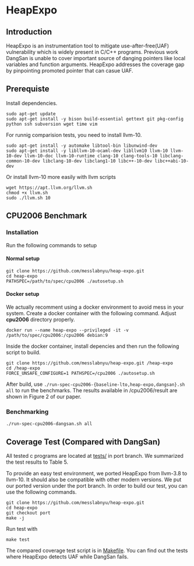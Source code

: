 # HeapExpo

## Introduction
HeapExpo is an instrumentation tool to mitigate use-after-free(UAF) vulnerability which is widely present in C/C++ programs. Previous work DangSan is unable to cover important source of danging pointers like local variables and function arguments. HeapExpo addresses the coverage gap by pinpointing promoted pointer that can casue UAF. 

## Prerequiste
Install dependencies. 

```
sudo apt-get update
sudo apt-get install -y bison build-essential gettext git pkg-config python ssh subversion wget time vim
```

For runnig comparision tests, you need to install llvm-10.
```
sudo apt-get install -y automake libtool-bin libunwind-dev
sudo apt-get install -y libllvm-10-ocaml-dev libllvm10 llvm-10 llvm-10-dev llvm-10-doc llvm-10-runtime clang-10 clang-tools-10 libclang-common-10-dev libclang-10-dev libclang1-10 libc++-10-dev libc++abi-10-dev
```

Or install llvm-10 more easily with llvm scripts
```
wget https://apt.llvm.org/llvm.sh
chmod +x llvm.sh
sudo ./llvm.sh 10
```


## CPU2006 Benchmark 
### Installation

Run the following commands to setup

#### Normal setup
```
git clone https://github.com/messlabnyu/heap-expo.git
cd heap-expo
PATHSPEC=/path/to/spec/cpu2006 ./autosetup.sh
```
#### Docker setup
We actually recomment using a docker environment to avoid mess in your system. Create a docker container with the following command. Adjust **cpu2006** directory properly.
```
docker run --name heap-expo --privileged -it -v /path/to/spec/cpu2006:/cpu2006 debian:9
```
Inside the docker container, install depencies and then run the following script to build.
```
git clone https://github.com/messlabnyu/heap-expo.git /heap-expo
cd /heap-expo
FORCE_UNSAFE_CONFIGURE=1 PATHSPEC=/cpu2006 ./autosetup.sh
```

After build, use `./run-spec-cpu2006-{baseline-lto,heap-expo,dangsan}.sh all` to run the benchmarks. The results available in /cpu2006/result are shown in Figure 2 of our paper. 

### Benchmarking

```
./run-spec-cpu2006-dangsan.sh all
```

## Coverage Test (Compared with DangSan) 

All tested c programs are located at [tests/](https://github.com/messlabnyu/heap-expo/tree/port/tests) in port branch. We summarized the test results to Table 5.

To provide an easy test environment, we ported HeapExpo from llvm-3.8 to llvm-10. It should also be compatible with other modern versions. We put our ported version under the port branch. In order to build our test, you can use the following commands.

```
git clone https://github.com/messlabnyu/heap-expo.git
cd heap-expo
git checkout port
make -j
```

Run test with 
```
make test
```

The  compared coverage test script is in [Makefile](https://github.com/messlabnyu/heap-expo/blob/port/tests/Makefile). You can find out the tests where HeapExpo detects UAF while DangSan fails.
